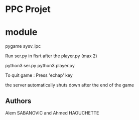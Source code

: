 # PPC Projet

# module

pygame
sysv_ipc

Run ser.py in fisrt after the player.py (max 2)

python3 ser.py 
python3 player.py


To quit game : Press 'echap' key

the server automatically shuts down after the end of the game

## Authors
Alem SABANOVIC and Ahmed HAOUCHETTE
